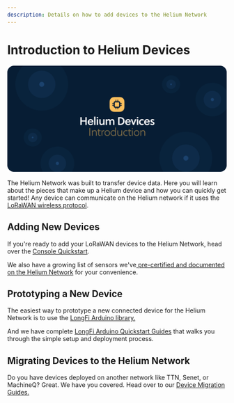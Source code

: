 ```yaml
---
description: Details on how to add devices to the Helium Network
---
```


# Introduction to Helium Devices

![](../.gitbook/assets/artboard-copy-26.jpg)

The Helium Network was built to transfer device data. Here you will learn about the pieces that make up a Helium device and how you can quickly get started! Any device can communicate on the Helium network if it uses the [LoRaWAN wireless protocol](https://lora-alliance.org/about-lorawan).

## Adding New Devices

If you're ready to add your LoRaWAN devices to the Helium Network, head over the [Console Quickstart](../console/quickstart.md).

We also have a growing list of sensors we've[ pre-certified and documented on the Helium Network](lorawan-devices/) for your convenience.

## Prototyping a New Device

The easiest way to prototype a new connected device for the Helium Network is to use the [LongFi Arduino library.](https://github.com/helium/longfi-arduino)

And we have complete [LongFi Arduino Quickstart Guides](arduino-quickstart/) that walks you through the simple setup and deployment process.

## Migrating Devices to the Helium Network

Do you have devices deployed on another network like TTN, Senet, or MachineQ? Great. We have you covered. Head over to our [Device Migration Guides.](migrating-devices-to-helium/)

